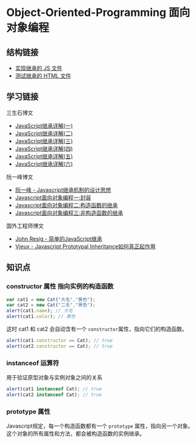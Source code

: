 # Object-Oriented-Programming 面向对象编程

## 结构链接
* [实现继承的 JS 文件](./inherit.js)
* [测试继承的 HTML 文件](./test.html)

## 学习链接

三生石博文
* [JavaScript继承详解(一)](https://www.cnblogs.com/sanshi/archive/2009/07/08/1519036.html)
* [JavaScript继承详解(二)](https://www.cnblogs.com/sanshi/archive/2009/07/08/1519251.html)
* [JavaScript继承详解(三)](https://www.cnblogs.com/sanshi/archive/2009/07/09/1519890.html)
* [JavaScript继承详解(四)](https://www.cnblogs.com/sanshi/archive/2009/07/13/1522647.html)
* [JavaScript继承详解(五)](https://www.cnblogs.com/sanshi/archive/2009/07/14/1523523.html)
* [JavaScript继承详解(六)](https://www.cnblogs.com/sanshi/archive/2009/07/15/1524263.html)

阮一峰博文
* [阮一峰 - Javascript继承机制的设计思想](http://www.ruanyifeng.com/blog/2011/06/designing_ideas_of_inheritance_mechanism_in_javascript.html)
* [Javascript面向对象编程一:封装](http://www.ruanyifeng.com/blog/2010/05/object-oriented_javascript_encapsulation.html)
* [Javascript面向对象编程二:构造函数的继承](http://www.ruanyifeng.com/blog/2010/05/object-oriented_javascript_inheritance.html)
* [Javascript面向对象编程三:非构造函数的继承](http://www.ruanyifeng.com/blog/2010/05/object-oriented_javascript_inheritance_continued.html)

国外工程师博文
* [John Resig - 简单的JavaScript继承](https://johnresig.com/blog/simple-javascript-inheritance/)
* [Vjeux - Javascript Prototypal Inheritance如何真正起作用](http://blog.vjeux.com/2011/javascript/how-prototypal-inheritance-really-works.html)


## 知识点

### constructor 属性 指向实例的构造函数
```js
var cat1 = new Cat("大毛","黄色");
var cat2 = new Cat("二毛","黑色");
alert(cat1.name); // 大毛
alert(cat1.color); // 黄色
```

这时 cat1 和 cat2 会自动含有一个 `constructor`属性，指向它们的构造函数。
```js
alert(cat1.constructor == Cat); // true
alert(cat2.constructor == Cat); // true
```

### instanceof 运算符

用于验证原型对象与实例对象之间的关系

```js
alert(cat1 instanceof Cat); // true
alert(cat2 instanceof Cat); // true
```

### prototype 属性

Javascript规定，每一个构造函数都有一个 `prototype` 属性，指向另一个对象。这个对象的所有属性和方法，都会被构造函数的实例继承。
